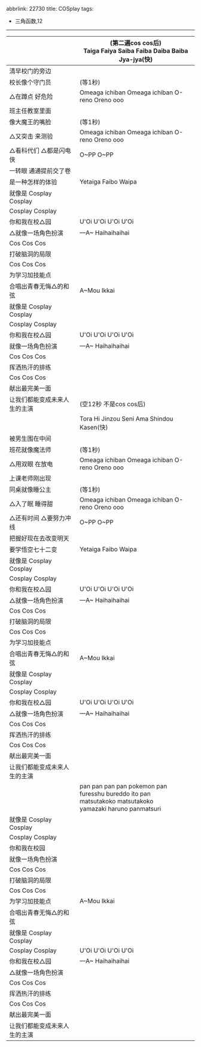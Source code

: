 abbrlink: 22730
title: COSplay
tags:
  - 三角函数,12
---
|      |(第二遍cos cos后)<br>Taiga Faiya Saiba Faiba Daiba Baiba Jya-jya(快)|
|--|--|
|清早校门的旁边|      |
|校长像个守门员|(等1秒)|
|△在蹲点 好危险|Omeaga ichiban Omeaga ichiban O-reno Oreno ooo|
|班主任教室里面|      |
|像大魔王的嘴脸|(等1秒)|
|△又突击 来测验|Omeaga ichiban Omeaga ichiban O-reno Oreno ooo|
|△看科代们 △都是闪电侠|O~PP O~PP|
|一转眼 通通提前交了卷|      |
|是一种怎样的体验|Yetaiga Faibo Waipa|
|就像是 Cosplay Cosplay|      |
|Cosplay Cosplay|      |
|你和我在校△园|U'Oi U'Oi U'Oi U'Oi|
|△就像一场角色扮演|—A~ Haihaihaihai|
|Cos Cos Cos|      |
|打破脑洞的局限|      |
|Cos Cos Cos|      |
|为学习加技能点|      |
|合唱出青春无悔△的和弦|A~Mou Ikkai|
|就像是 Cosplay Cosplay|      |
|Cosplay Cosplay|      |
|你和我在校△园|U'Oi U'Oi U'Oi U'Oi|
|就像一场角色扮演|—A~ Haihaihaihai|
|Cos Cos Cos|      |
|挥洒热汗的排练|      |
|Cos Cos Cos|      |
|献出最完美一面|      |
|让我们都能变成未来人生的主演|(空12秒 不是cos cos后)|
|      |Tora Hi Jinzou Seni Ama Shindou Kasen(快)|
|被男生围在中间||
|班花就像魔法师|(等1秒)|
|△用双眼 在放电|Omeaga ichiban Omeaga ichiban O-reno Oreno ooo|
|上课老师刚出现|      |
|同桌就像睡公主|(等1秒)|
|△入了眠 睡得甜|Omeaga ichiban Omeaga ichiban O-reno Oreno ooo|
|△还有时间 △要努力冲线|O~PP O~PP|
|把握好现在去改变明天|      |
|要学悟空七十二变|Yetaiga Faibo Waipa|
|就像是 Cosplay Cosplay|      |
|Cosplay Cosplay|      |
|你和我在校△园|U'Oi U'Oi U'Oi U'Oi|
|△就像一场角色扮演|—A~ Haihaihaihai|
|Cos Cos Cos|      |
|打破脑洞的局限|      |
|Cos Cos Cos|      |
|为学习加技能点|      |
|合唱出青春无悔△的和弦|A~Mou Ikkai|
|就像是 Cosplay Cosplay|      |
|Cosplay Cosplay|      |
|你和我在校△园|U'Oi U'Oi U'Oi U'Oi|
|△就像一场角色扮演|—A~ Haihaihaihai|
|Cos Cos Cos|      |
|挥洒热汗的排练|      |
|Cos Cos Cos|      |
|献出最完美一面|      |
|让我们都能变成未来人生的主演|      |
|      |pan pan pan pan pokemon pan<br>furesshu bureddo ito pan<br>matsutakoko matsutakoko<br>yamazaki haruno panmatsuri|
|就像是 Cosplay Cosplay|      |
|Cosplay Cosplay|      |
|你和我在校园|      |
|就像一场角色扮演|      |
|Cos Cos Cos|      |
|打破脑洞的局限|      |
|Cos Cos Cos|      |
|为学习加技能点|A~Mou Ikkai|
|合唱出青春无悔△的和弦|      |
|就像是 Cosplay Cosplay|      |
|Cosplay Cosplay|U'Oi U'Oi U'Oi U'Oi|
|你和我在校△园|—A~ Haihaihaihai|
|△就像一场角色扮演|      |
|Cos Cos Cos|      |
|挥洒热汗的排练|      |
|Cos Cos Cos|      |
|献出最完美一面|      |
|让我们都能变成未来人生的主演|      |